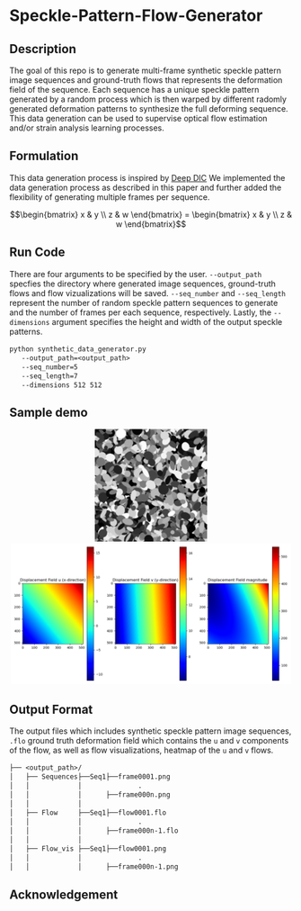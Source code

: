 # Speckle-Pattern-Flow-Generator
## Description 
The goal of this repo is to generate multi-frame synthetic speckle pattern image sequences and ground-truth flows that represents the deformation field of the sequence. Each sequence has a unique speckle pattern generated by a random process which is then warped by different radomly generated deformation patterns to synthesize the full deforming sequence. This data generation can be used to supervise optical flow estimation and/or strain analysis learning processes.

## Formulation
This data generation process is inspired by [Deep DIC](https://github.com/RuYangNU/Deep-Dic-deep-learning-based-digital-image-correlation) We implemented the data generation process as described in this paper and further added the flexibility of generating multiple frames per sequence.

```math
\begin{bmatrix}
x & y \\
z & w
\end{bmatrix}
= 
\begin{bmatrix}
x & y \\
z & w
\end{bmatrix}
```


## Run Code
There are four arguments to be specified by the user. `--output_path` specfies the directory where generated image sequences, ground-truth flows and flow vizualizations will be saved.  `--seq_number` and `--seq_length` represent the number of random speckle pattern sequences to generate and the number of frames per each sequence, respectively.
Lastly, the `--dimensions` argument specifies the height and width of the output speckle patterns.
```
python synthetic_data_generator.py
   --output_path=<output_path>
   --seq_number=5
   --seq_length=7
   --dimensions 512 512
```

## Sample demo

<p align="center">
   <img src="https://github.com/Fisseha21/Speckle-Pattern-Flow-Generator/blob/main/Samples/Speckle_sequence.gif" width="200" height="200" alt="Demo GIF">
   <img src="https://github.com/Fisseha21/Speckle-Pattern-Flow-Generator/blob/main/Samples/Speckle_sequence_flow.gif" width="500" height="250" alt="Demo GIF">
</p>

## Output Format
The output files which includes synthetic speckle pattern image sequences, `.flo` ground truth deformation field which contains the `u` and `v` components of the flow, as well as flow visualizations, heatmap of the `u` and `v` flows.

```
├── <output_path>/
│   ├── Sequences├──Seq1├──frame0001.png
│   │            │              .
│   │            │      ├──frame000n.png     
│   │            │ 
│   ├── Flow     ├──Seq1├──flow0001.flo
│   │            │              .
│   │            │      ├──frame000n-1.flo
│   │            │     
│   ├── Flow_vis ├──Seq1├──flow0001.png
│   │            │              .
│   │            │      ├──frame000n-1.png
```

## Acknowledgement 
